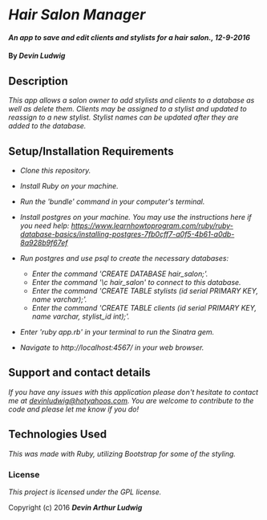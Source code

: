 # _Hair Salon Manager_

#### _An app to save and edit clients and stylists for a hair salon., 12-9-2016_

#### By _**Devin Ludwig**_

## Description

_This app allows a salon owner to add stylists and clients to a database as well as delete them. Clients may be assigned to a stylist and updated to reassign to a new stylist. Stylist names can be updated after they are added to the database._

## Setup/Installation Requirements

* _Clone this repository._
* _Install Ruby on your machine._
* _Run the 'bundle' command in your computer's terminal._
* _Install postgres on your machine. You may use the instructions here if you need help: https://www.learnhowtoprogram.com/ruby/ruby-database-basics/installing-postgres-7fb0cff7-a0f5-4b61-a0db-8a928b9f67ef_
* _Run postgres and use psql to create the necessary databases:_
  * _Enter the command 'CREATE DATABASE hair_salon;'._
  * _Enter the command '\c hair_salon' to connect to this database._
  * _Enter the command 'CREATE TABLE stylists (id serial PRIMARY KEY, name varchar);'._
  * _Enter the command 'CREATE TABLE clients (id serial PRIMARY KEY, name varchar, stylist_id int);'._

* _Enter 'ruby app.rb' in your terminal to run the Sinatra gem._
* _Navigate to http://localhost:4567/ in your web browser._

## Support and contact details

_If you have any issues with this application please don't hesitate to contact me at devinludwig@hotyahoos.com. You are welcome to contribute to the code and please let me know if you do!_

## Technologies Used

_This was made with Ruby, utilizing Bootstrap for some of the styling._

### License

*This project is licensed under the GPL license.*

Copyright (c) 2016 **_Devin Arthur Ludwig_**
